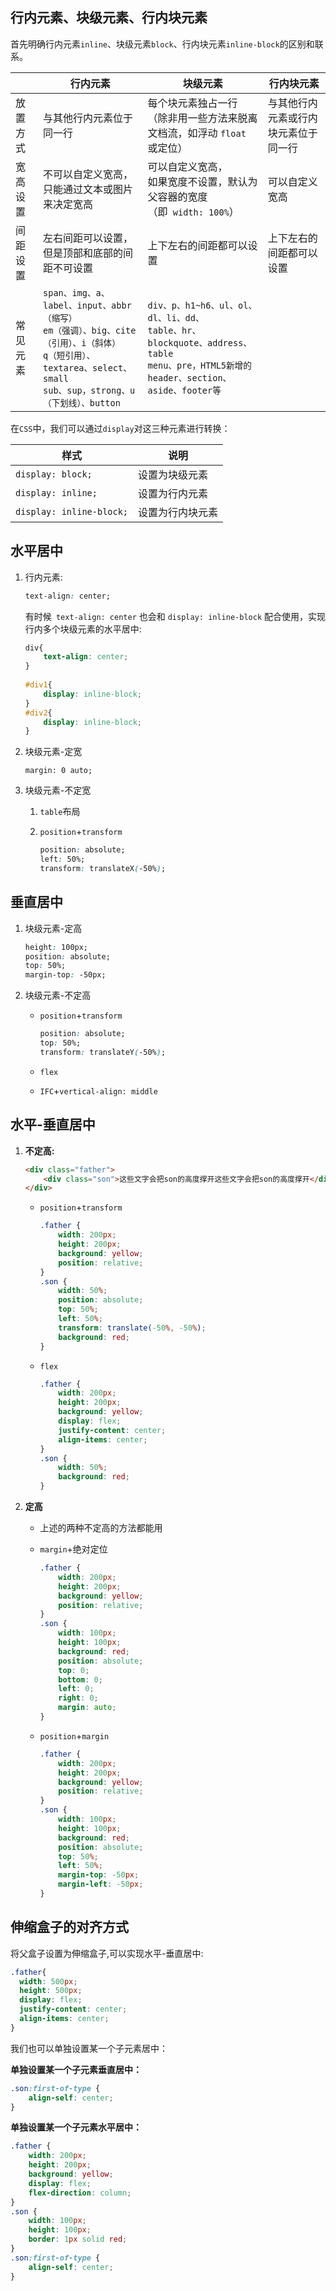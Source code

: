 ## 行内元素、块级元素、行内块元素

首先明确行内元素`inline`、块级元素`block`、行内块元素`inline-block`的区别和联系。

|          | 行内元素                                                     | 块级元素                                                     | 行内块元素                           |
| -------- | ------------------------------------------------------------ | ------------------------------------------------------------ | ------------------------------------ |
| 放置方式 | 与其他行内元素位于同一行                                     | 每个块元素独占一行<br />（除非用一些方法来脱离文档流，如浮动 `float `或定位） | 与其他行内元素或行内块元素位于同一行 |
| 宽高设置 | 不可以自定义宽高，只能通过文本或图片来决定宽高               | 可以自定义宽高，<br />如果宽度不设置，默认为父容器的宽度<br />（即` width: 100%`） | 可以自定义宽高                       |
| 间距设置 | 左右间距可以设置，但是顶部和底部的间距不可设置               | 上下左右的间距都可以设置                                     | 上下左右的间距都可以设置             |
| 常见元素 | `span、img、a、label、input、abbr（缩写）`<br /> `em（强调）、big、cite（引用）、i（斜体）`<br /> `q（短引用）、textarea、select、small`<br /> `sub、sup，strong、u（下划线）、button` | `div、p、h1~h6、ul、ol、dl、li、dd、`<br /> `table、hr、blockquote、address、table`<br /> `menu、pre，HTML5新增的header、section、aside、footer等` |                                      |

在`CSS`中，我们可以通过`display`对这三种元素进行转换：

| 样式                     | 说明             |
| ------------------------ | ---------------- |
| `display: block;`        | 设置为块级元素   |
| `display: inline;`       | 设置为行内元素   |
| `display: inline-block;` | 设置为行内块元素 |



## 水平居中

1. 行内元素:

   ```css
   text-align: center;
   ```

   有时候` text-align: center` 也会和 `display: inline-block` 配合使用，实现行内多个块级元素的水平居中:

   ```css
   div{
       text-align: center;
   }
    
   #div1{
       display: inline-block;
   }
   #div2{
       display: inline-block;
   }
   ```

2. 块级元素-定宽

   ```
   margin: 0 auto;
   ```

3. 块级元素-不定宽

   1. `table`布局

   2. `position`+`transform`

      ```css
      position: absolute;
      left: 50%;
      transform: translateX(-50%);
      ```



## 	垂直居中

1. 块级元素-定高

   ```css
   height: 100px;
   position: absolute;
   top: 50%;
   margin-top: -50px;
   ```

2. 块级元素-不定高

   - `position`+`transform`

     ```css
     position: absolute;
     top: 50%;
     transform: translateY(-50%);
     ```

   - `flex`

   - `IFC`+`vertical-align: middle`



## 水平-垂直居中

1. **不定高:**

   ```html
   <div class="father">
       <div class="son">这些文字会把son的高度撑开这些文字会把son的高度撑开</div>
   </div>
   ```

   - `position`+`transform`

     ```css
     .father {
         width: 200px;
         height: 200px;
         background: yellow;
         position: relative;
     }
     .son {
         width: 50%;
         position: absolute;
         top: 50%;
         left: 50%;
         transform: translate(-50%, -50%);
         background: red;
     }
     ```

   - `flex`

     ```css
     .father {
         width: 200px;
         height: 200px;
         background: yellow;
         display: flex;
         justify-content: center;
         align-items: center;
     }
     .son {
         width: 50%;
         background: red;
     }
     ```

2. **定高**

   - 上述的两种不定高的方法都能用

   - `margin`+绝对定位

     ```css
     .father {
         width: 200px;
         height: 200px;
         background: yellow;
         position: relative;
     }
     .son {
         width: 100px;
         height: 100px;
         background: red;
         position: absolute;
         top: 0;
         bottom: 0;
         left: 0;
         right: 0;
         margin: auto;
     }
     ```

   - `position`+`margin`

     ```css
     .father {
         width: 200px;
         height: 200px;
         background: yellow;
         position: relative;
     }
     .son {
         width: 100px;
         height: 100px;
         background: red;
         position: absolute;
         top: 50%;
         left: 50%;
         margin-top: -50px;
         margin-left: -50px;
     }
     ```



## 伸缩盒子的对齐方式

将父盒子设置为伸缩盒子,可以实现水平-垂直居中:

```css
.father{
  width: 500px;
  height: 500px;
  display: flex;
  justify-content: center;
  align-items: center;
}
```

我们也可以单独设置某一个子元素居中：

**单独设置某一个子元素垂直居中：**

```css
.son:first-of-type {
    align-self: center;
}
```

**单独设置某一个子元素水平居中：**

```css
.father {
    width: 200px;
    height: 200px;
    background: yellow;
    display: flex;
    flex-direction: column;
}
.son {
    width: 100px;
    height: 100px;
    border: 1px solid red;
}
.son:first-of-type {
    align-self: center;
}
```

